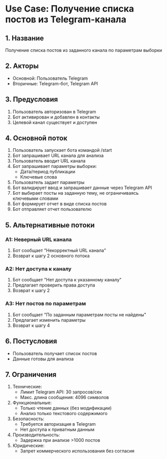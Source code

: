 # Use Case: Получение списка постов из Telegram-канала

## 1. Название
Получение списка постов из заданного канала по параметрам выборки

## 2. Акторы
- Основной: Пользователь Telegram
- Вторичные: Telegram-бот, Telegram API

## 3. Предусловия
1. Пользователь авторизован в Telegram
2. Бот активирован и добавлен в контакты
3. Целевой канал существует и доступен

## 4. Основной поток
1. Пользователь запускает бота командой /start
2. Бот запрашивает URL канала для анализа
3. Пользователь вводит URL канала
4. Бот запрашивает параметры выборки:
   - Дата/период публикации
   - Ключевые слова
5. Пользователь задает параметры
6. Бот валидирует ввод и запрашивает данные через Telegram API
7. Бот выбирает посты на заданную тему, не ограничиваясь ключевыми словами
8. Бот формирует отчет в виде списка постов
9. Бот отправляет отчет пользователю

## 5. Альтернативные потоки
### A1: Неверный URL канала
1. Бот сообщает "Некорректный URL канала"
2. Возврат к шагу 2 основного потока

### A2: Нет доступа к каналу
1. Бот сообщает "Нет доступа к указанному каналу"
2. Предлагает проверить права доступа
3. Возврат к шагу 2

### A3: Нет постов по параметрам
1. Бот сообщает "По заданным параметрам посты не найдены"
2. Предлагает изменить параметры
3. Возврат к шагу 4

## 6. Постусловия
- Пользователь получает список постов
- Данные готовы для анализа

## 7. Ограничения
1. Технические:
   - Лимит Telegram API: 30 запросов/сек
   - Макс. длина сообщения: 4096 символов
2. Функциональные:
   - Только чтение данных (без модификации)
   - Анализ только текстового содержимого
3. Безопасность:
   - Требуется авторизация в Telegram
   - Нет доступа к приватным данным
4. Производительность:
   - Задержка при анализе >1000 постов
5. Юридические:
   - Запрет коммерческого использования без согласия

